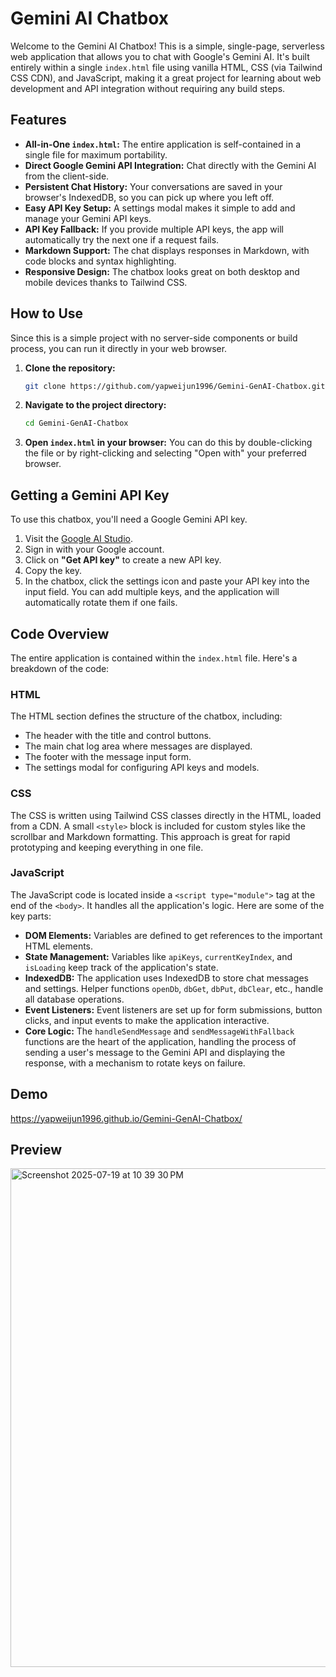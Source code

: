 # Gemini AI Chatbox

Welcome to the Gemini AI Chatbox! This is a simple, single-page, serverless web application that allows you to chat with Google's Gemini AI. It's built entirely within a single `index.html` file using vanilla HTML, CSS (via Tailwind CSS CDN), and JavaScript, making it a great project for learning about web development and API integration without requiring any build steps.

## Features

*   **All-in-One `index.html`:** The entire application is self-contained in a single file for maximum portability.
*   **Direct Google Gemini API Integration:** Chat directly with the Gemini AI from the client-side.
*   **Persistent Chat History:** Your conversations are saved in your browser's IndexedDB, so you can pick up where you left off.
*   **Easy API Key Setup:** A settings modal makes it simple to add and manage your Gemini API keys.
*   **API Key Fallback:** If you provide multiple API keys, the app will automatically try the next one if a request fails.
*   **Markdown Support:** The chat displays responses in Markdown, with code blocks and syntax highlighting.
*   **Responsive Design:** The chatbox looks great on both desktop and mobile devices thanks to Tailwind CSS.

## How to Use

Since this is a simple project with no server-side components or build process, you can run it directly in your web browser.

1.  **Clone the repository:**
    ```bash
    git clone https://github.com/yapweijun1996/Gemini-GenAI-Chatbox.git
    ```
2.  **Navigate to the project directory:**
    ```bash
    cd Gemini-GenAI-Chatbox
    ```
3.  **Open `index.html` in your browser:**
    You can do this by double-clicking the file or by right-clicking and selecting "Open with" your preferred browser.

## Getting a Gemini API Key

To use this chatbox, you'll need a Google Gemini API key.

1.  Visit the [Google AI Studio](https://aistudio.google.com/).
2.  Sign in with your Google account.
3.  Click on **"Get API key"** to create a new API key.
4.  Copy the key.
5.  In the chatbox, click the settings icon and paste your API key into the input field. You can add multiple keys, and the application will automatically rotate them if one fails.

## Code Overview

The entire application is contained within the `index.html` file. Here's a breakdown of the code:

### HTML

The HTML section defines the structure of the chatbox, including:
*   The header with the title and control buttons.
*   The main chat log area where messages are displayed.
*   The footer with the message input form.
*   The settings modal for configuring API keys and models.

### CSS

The CSS is written using Tailwind CSS classes directly in the HTML, loaded from a CDN. A small `<style>` block is included for custom styles like the scrollbar and Markdown formatting. This approach is great for rapid prototyping and keeping everything in one file.

### JavaScript

The JavaScript code is located inside a `<script type="module">` tag at the end of the `<body>`. It handles all the application's logic. Here are some of the key parts:

*   **DOM Elements:** Variables are defined to get references to the important HTML elements.
*   **State Management:** Variables like `apiKeys`, `currentKeyIndex`, and `isLoading` keep track of the application's state.
*   **IndexedDB:** The application uses IndexedDB to store chat messages and settings. Helper functions `openDb`, `dbGet`, `dbPut`, `dbClear`, etc., handle all database operations.
*   **Event Listeners:** Event listeners are set up for form submissions, button clicks, and input events to make the application interactive.
*   **Core Logic:** The `handleSendMessage` and `sendMessageWithFallback` functions are the heart of the application, handling the process of sending a user's message to the Gemini API and displaying the response, with a mechanism to rotate keys on failure.

## Demo

https://yapweijun1996.github.io/Gemini-GenAI-Chatbox/

## Preview

<img width="1440" height="798" alt="Screenshot 2025-07-19 at 10 39 30 PM" src="https://github.com/user-attachments/assets/5b6a12e7-0bdf-4ff0-8877-7a0531ca2e75" />
